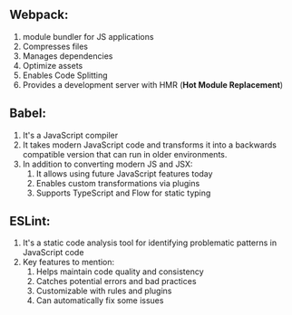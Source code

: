 ## Webpack:

1. module bundler for JS applications
2. Compresses files
3. Manages dependencies
4. Optimize assets
5. Enables Code Splitting
6. Provides a development server with HMR (**Hot Module Replacement**)

## Babel:

1. It's a JavaScript compiler
2. It takes modern JavaScript code and transforms it into a backwards compatible version that can run in older environments.
3. In addition to converting modern JS and JSX:
   1. It allows using future JavaScript features today
   2. Enables custom transformations via plugins
   3. Supports TypeScript and Flow for static typing

## ESLint:

1. It's a static code analysis tool for identifying problematic patterns in JavaScript code
2. Key features to mention:
   1. Helps maintain code quality and consistency
   2. Catches potential errors and bad practices
   3. Customizable with rules and plugins
   4. Can automatically fix some issues

